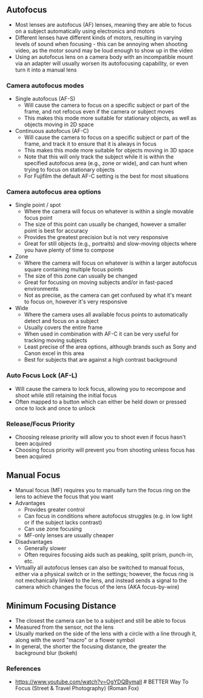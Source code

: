 ## Autofocus

- Most lenses are autofocus (AF) lenses, meaning they are able to focus on a subject automatically using electronics and motors
- Different lenses have different kinds of motors, resulting in varying levels of sound when focusing - this can be annoying when shooting video, as the motor sound may be loud enough to show up in the video
- Using an autofocus lens on a camera body with an incompatible mount via an adapter will usually worsen its autofocusing capability, or even turn it into a manual lens

### Camera autofocus modes

- Single autofocus (AF-S) 
	- Will cause the camera to focus on a specific subject or part of the frame, and not refocus even if the camera or subject moves
	- This makes this mode more suitable for stationary objects, as well as objects moving in 2D space
- Continuous autofocus (AF-C)
	- Will cause the camera to focus on a specific subject or part of the frame, and track it to ensure that it is always in focus 
	- This makes this mode more suitable for objects moving in 3D space 
	- Note that this will only track the subject while it is within the specified autofocus area (e.g., zone or wide), and can hunt when trying to focus on stationary objects
	- For Fujifilm the default AF-C setting is the best for most situations

### Camera autofocus area options

- Single point / spot 
	- Where the camera will focus on whatever is within a single movable focus point
	- The size of this point can usually be changed, however a smaller point is best for accuracy
	- Provides the greatest precision but is not very responsive
	- Great for still objects (e.g., portraits) and slow-moving objects where you have plenty of time to compose
- Zone
	- Where the camera will focus on whatever is within a larger autofocus square containing multiple focus points
	- The size of this zone can usually be changed
	- Great for focusing on moving subjects and/or in fast-paced environments
	- Not as precise, as the camera can get confused by what it's meant to focus on, however it's very responsive
- Wide
	- Where the camera uses all available focus points to automatically detect and focus on a subject
	- Usually covers the entire frame
	- When used in combination with AF-C it can be very useful for tracking moving subjects
	- Least precise of the area options, although brands such as Sony and Canon excel in this area
	- Best for subjects that are against a high contrast background

### Auto Focus Lock (AF-L)

- Will cause the camera to lock focus, allowing you to recompose and shoot while still retaining the initial focus
- Often mapped to a button which can either be held down or pressed once to lock and once to unlock

### Release/Focus Priority

- Choosing release priority will allow you to shoot even if focus hasn't been acquired
- Choosing focus priority will prevent you from shooting unless focus has been acquired

## Manual Focus

- Manual focus (MF) requires you to manually turn the focus ring on the lens to achieve the focus that you want
- Advantages
	- Provides greater control
	- Can focus in conditions where autofocus struggles (e.g. in low light or if the subject lacks contrast)
	- Can use zone focusing
	- MF-only lenses are usually cheaper
- Disadvantages
	- Generally slower
	- Often requires focusing aids such as peaking, split prism, punch-in, etc.
- Virtually all autofocus lenses can also be switched to manual focus, either via a physical switch or in the settings; however, the focus ring is not mechanically linked to the lens, and instead sends a signal to the camera which changes the focus of the lens (AKA focus-by-wire)

## Minimum Focusing Distance

- The closest the camera can be to a subject and still be able to focus
- Measured from the sensor, not the lens
- Usually marked on the side of the lens with a circle with a line through it, along with the word "macro" or a flower symbol
- In general, the shorter the focusing distance, the greater the background blur (bokeh)


### References

- https://www.youtube.com/watch?v=OgYDQBymalI # BETTER Way To Focus (Street & Travel Photography) (Roman Fox)